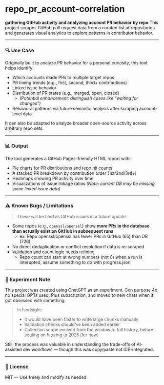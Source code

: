 # repo_pr_account-correlation
**gathering GitHub activity and analyzing account PR behavior by repo**
This project scrapes GitHub pull request data from a curated list of repositories and generates visual analytics to explore patterns in contributor behavior.

---

### 🔍 Use Case

Originally built to analyze PR behavior for a personal curiosity, this tool helps identify:
- Which accounts made PRs to multiple target repos
- PR timing trends (e.g., first, second, third+ contributions)
- Linked issue behavior
- Distribution of PR states (e.g., merged, open, closed)
	- *(Potential enhancement: distinguish cases like “waiting for changes”)*
- Behavioral patterns via future semantic analysis after scraping account-level data

It can also be adapted to analyze broader open-source activity across arbitrary repo sets.

---

### 📊 Output

The tool generates a GitHub Pages–friendly HTML report with:
- Pie charts for PR distributions and repo hit counts
- A stacked PR breakdown by contribution order (1st/2nd/3rd+)
- Heatmaps showing PR activity over time
- Visualizations of issue linkage ratios
	*(Note: current DB may be missing some linked issue data)*

---

### ⚠️ Known Bugs / Limitations

> These will be filed as GitHub issues in a future update.

- Some repos (e.g., `openssl/openssl`) show **more PRs in the database than actually exist on GitHub in subsequent runs**
  - ex: Repo openssl/openssl has fewer PRs in GitHub (65) than DB (726)
- No direct deduplication or conflict resolution if data is re-scraped
- Validation and count logic needs refining
	- Repo count can start at wrong numbers (not 0) when a run is interupted, assume something to do with progress.json

---

### 🧪 Experiment Note

This project was created using ChatGPT as an experiment. Gen purpose 4o, no special GPTs used. Plus subscription, and moved to new chats when it got obsessed with something.

> In hindsight:
> - It would have been faster to write large chunks manually
> - Validation checks should’ve been added earlier
> - Collection scope evolved from the window to full history, before settling on filtering to 2025 (for now)

Still, the process was valuable in understanding the trade-offs of AI-assisted dev workflows — though this was copy/paste not IDE-integrated.

---

### 📄 License
MIT — Use freely and modify as needed
